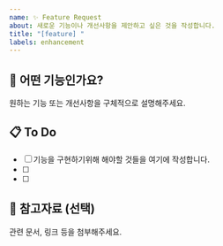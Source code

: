 ```yaml
---
name: ✨ Feature Request
about: 새로운 기능이나 개선사항을 제안하고 싶은 것을 작성합니다.
title: "[feature] "
labels: enhancement
---
```


## 🙋 어떤 기능인가요?
원하는 기능 또는 개선사항을 구체적으로 설명해주세요.

## 📋 To Do
- [ ] 기능을 구현하기위해 해야할 것들을 여기에 작성합니다.
- [ ] 
- [ ] 

## 📌 참고자료 (선택)
관련 문서, 링크 등을 첨부해주세요.
